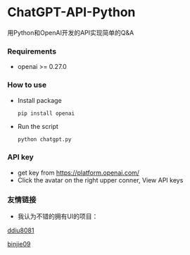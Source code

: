 # ChatGPT-API-Python
用Python和OpenAI开发的API实现简单的Q&amp;A

### Requirements

* openai >= 0.27.0

### How to use

* Install package
  ```
  pip install openai
  ```
* Run the script
  ```python
  python chatgpt.py
  ```

### API key

* get key from https://platform.openai.com/
* Click the avatar on the right upper conner, View API keys

### 友情链接

* 我认为不错的拥有UI的项目：

[ddiu8081](https://github.com/ddiu8081/chatgpt-demo)

[binjie09](https://github.com/binjie09/chatgpt-web)
